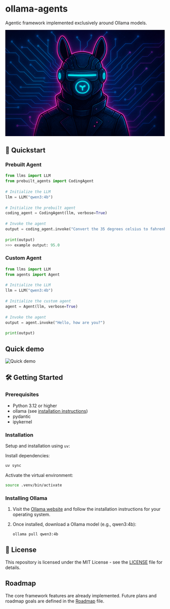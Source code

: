 # ollama-agents
Agentic framework implemented exclusively around Ollama models. 

![Ollama Agent](assets/ollama-agent.png)

## 🚀 Quickstart

### Prebuilt Agent

```python
from llms import LLM
from prebuilt_agents import CodingAgent

# Initialize the LLM
llm = LLM("qwen3:4b")

# Initialize the prebuilt agent
coding_agent = CodingAgent(llm, verbose=True)

# Invoke the agent
output = coding_agent.invoke("Convert the 35 degrees celsius to fahrenheit.")

print(output)
>>> example output: 95.0
```

### Custom Agent

```python
from llms import LLM
from agents import Agent

# Initialize the LLM
llm = LLM("qwen3:4b")

# Initialize the custom agent
agent = Agent(llm, verbose=True)

# Invoke the agent
output = agent.invoke("Hello, how are you?")

print(output)
```

## Quick demo

![Quick demo](assets/quick-demo.gif)

## 🛠️ Getting Started

### Prerequisites

- Python 3.12 or higher
- ollama (see [installation instructions](#installing-ollama))
- pydantic
- ipykernel

### Installation
Setup and installation using `uv`:

Install dependencies:
```bash
uv sync
```

Activate the virtual environment:
```bash
source .venv/bin/activate
```


### Installing Ollama

1. Visit the [Ollama website](https://ollama.com/) and follow the installation instructions for your operating system.

2. Once installed, download a Ollama model (e.g., qwen3:4b):
   ```bash
   ollama pull qwen3:4b
   ```


## 📜 License
This repository is licensed under the MIT License - see the [LICENSE](LICENSE) file for details.

## Roadmap

The core framework features are already implemented. Future plans and roadmap goals are defined in the [Roadmap](ROADMAP.md) file.



